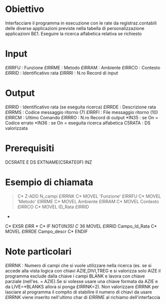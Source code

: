 # Obiettivo
 Interfacciare il programma in esecuzione con le rate da  registraz.contabili delle diverse applicazioni previste nella  tabella di personalizzazione applicazioni B£1.
 Eseguire la ricerca alfabetica relativa se richiesto

# Input
£IRRFU :  Funzione
£IRRME :  Metodo
£IRRAM :  Ambiente
£IRRCO :  Contesto
£IRRID :  Identificativo rata
£IRRRI :  N.ro Record di input

# Output
£IRRID :  Identificativo rata (se eseguita ricerca)
£IRRDE :  Descrizione rata
£IRRMS :  Codice messaggio ritorno (7)
£IRRFI :  File   messaggio ritorno (10)
£IRRCM :  Ultimo Comando
£IRRRO :  N.ro Record di output
*IN35  :  se On = Codice errato
*IN36  :  se On = eseguita ricerca alfabetica
C5RATA :  DS valorizzata


# Prerequisiti
DC5RATE         E DS                  EXTNAME(C5RATE0F) INZ

# Esempio di chiamata
>C*                  Z-ADD     N_campi       £IRRNK
C*                  MOVEL     'Funzione'    £IRRFU
C*                  MOVEL     'Metodo'      £IRRME
C*                  MOVEL     Ambiente      £IRRAM
C*                  MOVEL     Contesto      £IRRCO
C*                  MOVEL     ID_Rata       £IRRID
 *
C*                  EXSR      £IRR
 *
C*                  IF        NOT(*IN35)
C*  36              MOVEL     £IRRID        Campo_Id_Rata
C*                  MOVEL     £IRRDE        Campo_descr
C*                  ENDIF


# Note particolari
£IRRNK :  Numero di campi che si vuole utilizzare nella ricerca (es. se si accede alla vista logica con chiavi AZIE,DIVI,TREG  e si valorizza solo AIZE il programma esclude dalla chiave i campi BLANK e lavora con chiave parziale (nell'es. = AZIE).Se si volesse usare una chiave formata da AZIE e da LIVE=*BLANKS allora si ponga £IRRNK=2).
Non valorizzare £IRRNK per lasciare al programma il compito di stabilire il numero di chiavi da usare £IRRNK viene inserito nell'ultimo char di £IRRME al richiamo dell'interfaccia

